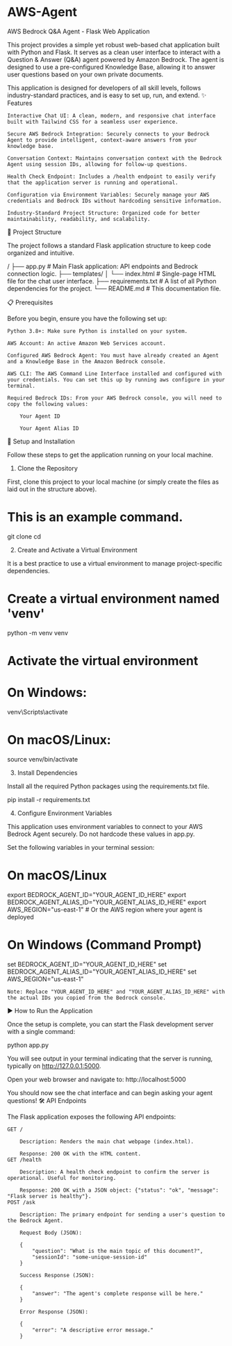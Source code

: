 # AWS-Agent

AWS Bedrock Q&A Agent - Flask Web Application

This project provides a simple yet robust web-based chat application built with Python and Flask. It serves as a clean user interface to interact with a Question & Answer (Q&A) agent powered by Amazon Bedrock. The agent is designed to use a pre-configured Knowledge Base, allowing it to answer user questions based on your own private documents.

This application is designed for developers of all skill levels, follows industry-standard practices, and is easy to set up, run, and extend.
✨ Features

    Interactive Chat UI: A clean, modern, and responsive chat interface built with Tailwind CSS for a seamless user experience.

    Secure AWS Bedrock Integration: Securely connects to your Bedrock Agent to provide intelligent, context-aware answers from your knowledge base.

    Conversation Context: Maintains conversation context with the Bedrock Agent using session IDs, allowing for follow-up questions.

    Health Check Endpoint: Includes a /health endpoint to easily verify that the application server is running and operational.

    Configuration via Environment Variables: Securely manage your AWS credentials and Bedrock IDs without hardcoding sensitive information.

    Industry-Standard Project Structure: Organized code for better maintainability, readability, and scalability.

📂 Project Structure

The project follows a standard Flask application structure to keep code organized and intuitive.

/
├── app.py # Main Flask application: API endpoints and Bedrock connection logic.
├── templates/
│ └── index.html # Single-page HTML file for the chat user interface.
├── requirements.txt # A list of all Python dependencies for the project.
└── README.md # This documentation file.

📋 Prerequisites

Before you begin, ensure you have the following set up:

    Python 3.8+: Make sure Python is installed on your system.

    AWS Account: An active Amazon Web Services account.

    Configured AWS Bedrock Agent: You must have already created an Agent and a Knowledge Base in the Amazon Bedrock console.

    AWS CLI: The AWS Command Line Interface installed and configured with your credentials. You can set this up by running aws configure in your terminal.

    Required Bedrock IDs: From your AWS Bedrock console, you will need to copy the following values:

        Your Agent ID

        Your Agent Alias ID

🚀 Setup and Installation

Follow these steps to get the application running on your local machine.

1. Clone the Repository

First, clone this project to your local machine (or simply create the files as laid out in the structure above).

# This is an example command.

git clone <your-repo-url>
cd <repository-folder-name>

2. Create and Activate a Virtual Environment

It is a best practice to use a virtual environment to manage project-specific dependencies.

# Create a virtual environment named 'venv'

python -m venv venv

# Activate the virtual environment

# On Windows:

venv\Scripts\activate

# On macOS/Linux:

source venv/bin/activate

3. Install Dependencies

Install all the required Python packages using the requirements.txt file.

pip install -r requirements.txt

4. Configure Environment Variables

This application uses environment variables to connect to your AWS Bedrock Agent securely. Do not hardcode these values in app.py.

Set the following variables in your terminal session:

# On macOS/Linux

export BEDROCK_AGENT_ID="YOUR_AGENT_ID_HERE"
export BEDROCK_AGENT_ALIAS_ID="YOUR_AGENT_ALIAS_ID_HERE"
export AWS_REGION="us-east-1" # Or the AWS region where your agent is deployed

# On Windows (Command Prompt)

set BEDROCK_AGENT_ID="YOUR_AGENT_ID_HERE"
set BEDROCK_AGENT_ALIAS_ID="YOUR_AGENT_ALIAS_ID_HERE"
set AWS_REGION="us-east-1"

    Note: Replace "YOUR_AGENT_ID_HERE" and "YOUR_AGENT_ALIAS_ID_HERE" with the actual IDs you copied from the Bedrock console.

▶️ How to Run the Application

Once the setup is complete, you can start the Flask development server with a single command:

python app.py

You will see output in your terminal indicating that the server is running, typically on http://127.0.0.1:5000.

Open your web browser and navigate to:
http://localhost:5000

You should now see the chat interface and can begin asking your agent questions!
🛠️ API Endpoints

The Flask application exposes the following API endpoints:

    GET /

        Description: Renders the main chat webpage (index.html).

        Response: 200 OK with the HTML content.
    GET /health

        Description: A health check endpoint to confirm the server is operational. Useful for monitoring.

        Response: 200 OK with a JSON object: {"status": "ok", "message": "Flask server is healthy"}.
    POST /ask

        Description: The primary endpoint for sending a user's question to the Bedrock Agent.

        Request Body (JSON):

        {
            "question": "What is the main topic of this document?",
            "sessionId": "some-unique-session-id"
        }

        Success Response (JSON):

        {
            "answer": "The agent's complete response will be here."
        }

        Error Response (JSON):

        {
            "error": "A descriptive error message."
        }

